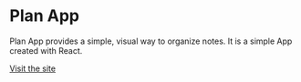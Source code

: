 # Plan App

Plan App provides a simple, visual way to organize notes.
It is a simple App created with React.

[Visit the site]()
